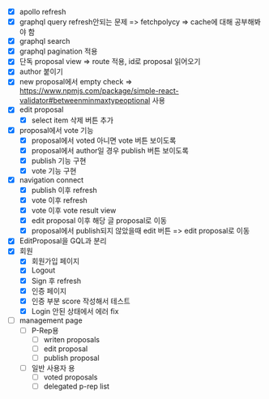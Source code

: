 - [x] apollo refresh
- [x] graphql query refresh안되는 문제 => fetchpolycy => cache에 대해 공부해봐야 함
- [x] graphql search
- [x] graphql pagination 적용
- [x] 단독 proposal view => route 적용, id로 proposal 읽어오기
- [x] author 붙이기
- [x] new proposal에서 empty check => https://www.npmjs.com/package/simple-react-validator#betweenminmaxtypeoptional 사용
- [x] edit proposal
  - [x] select item 삭제 버튼 추가
- [x] proposal에서 vote 기능
  - [x] proposal에서 voted 아니면 vote 버튼 보이도록
  - [x] proposal에서 author일 경우 publish 버튼 보이도록
  - [x] publish 기능 구현
  - [x] vote 기능 구현
- [x] navigation connect
  - [x] publish 이후 refresh
  - [x] vote 이후 refresh
  - [x] vote 이후 vote result view
  - [x] edit proposal 이후 해당 글 proposal로 이동
  - [x] proposal에서 publish되지 않았을때 edit 버튼 => edit proposal로 이동
- [x] EditProposal을 GQL과 분리
- [x] 회원
  - [x] 회원가입 페이지
  - [x] Logout
  - [x] Sign 후 refresh
  - [x] 인증 페이지
  - [x] 인증 부분 score 작성해서 테스트
  - [x] Login 안된 상태에서 에러 fix
- [ ] management page
  - [ ] P-Rep용
    - [ ] writen proposals
    - [ ] edit proposal
    - [ ] publish proposal
  - [ ] 일반 사용자 용
    - [ ] voted proposals
    - [ ] delegated p-rep list
